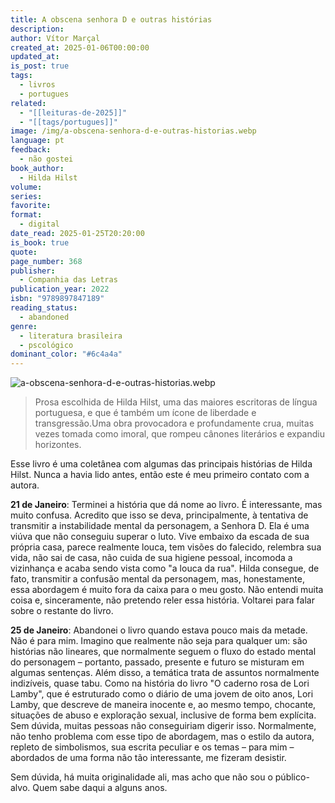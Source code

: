 ```yaml
---
title: A obscena senhora D e outras histórias
description: 
author: Vítor Marçal
created_at: 2025-01-06T00:00:00
updated_at: 
is_post: true
tags:
  - livros
  - portugues
related:
  - "[[leituras-de-2025]]"
  - "[[tags/portugues]]"
image: /img/a-obscena-senhora-d-e-outras-historias.webp
language: pt
feedback:
  - não gostei
book_author:
  - Hilda Hilst
volume: 
series: 
favorite: 
format:
  - digital
date_read: 2025-01-25T20:20:00
is_book: true
quote: 
page_number: 368
publisher:
  - Companhia das Letras
publication_year: 2022
isbn: "9789897847189"
reading_status:
  - abandoned
genre:
  - literatura brasileira
  - pscológico
dominant_color: "#6c4a4a"
---
```

![a-obscena-senhora-d-e-outras-historias.webp](img/a-obscena-senhora-d-e-outras-historias.webp)

>Prosa escolhida de Hilda Hilst, uma das maiores escritoras de língua portuguesa, e que é também um ícone de liberdade e transgressão.Uma obra provocadora e profundamente crua, muitas vezes tomada como imoral, que rompeu cânones literários e expandiu horizontes.

Esse livro é uma coletânea com algumas das principais histórias de Hilda Hilst. Nunca a havia lido antes, então este é meu primeiro contato com a autora.

**21 de Janeiro**: Terminei a história que dá nome ao livro. É interessante, mas muito confusa. Acredito que isso se deva, principalmente, à tentativa de transmitir a instabilidade mental da personagem, a Senhora D. Ela é uma viúva que não conseguiu superar o luto. Vive embaixo da escada de sua própria casa, parece realmente louca, tem visões do falecido, relembra sua vida, não sai de casa, não cuida de sua higiene pessoal, incomoda a vizinhança e acaba sendo vista como "a louca da rua". Hilda consegue, de fato, transmitir a confusão mental da personagem, mas, honestamente, essa abordagem é muito fora da caixa para o meu gosto. Não entendi muita coisa e, sinceramente, não pretendo reler essa história. Voltarei para falar sobre o restante do livro.

**25 de Janeiro**: Abandonei o livro quando estava pouco mais da metade. Não é para mim. Imagino que realmente não seja para qualquer um: são histórias não lineares, que normalmente seguem o fluxo do estado mental do personagem – portanto, passado, presente e futuro se misturam em algumas sentenças. Além disso, a temática trata de assuntos normalmente indizíveis, quase tabu. Como na história do livro "O caderno rosa de Lori Lamby", que é estruturado como o diário de uma jovem de oito anos, Lori Lamby, que descreve de maneira inocente e, ao mesmo tempo, chocante, situações de abuso e exploração sexual, inclusive de forma bem explícita. Sem dúvida, muitas pessoas não conseguiriam digerir isso. Normalmente, não tenho problema com esse tipo de abordagem, mas o estilo da autora, repleto de simbolismos, sua escrita peculiar e os temas – para mim – abordados de uma forma não tão interessante, me fizeram desistir.

Sem dúvida, há muita originalidade ali, mas acho que não sou o público-alvo. Quem sabe daqui a alguns anos.
